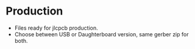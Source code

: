 # Production
- Files ready for jlcpcb production.
- Choose between USB or Daughterboard version, same gerber zip for both.
